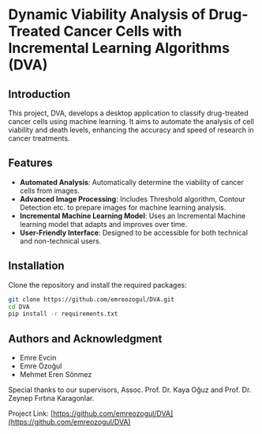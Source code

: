 # Dynamic Viability Analysis of Drug-Treated Cancer Cells with Incremental Learning Algorithms (DVA)

## Introduction
This project, DVA, develops a desktop application to classify drug-treated cancer cells using machine learning. It aims to automate the analysis of cell viability and death levels, enhancing the accuracy and speed of research in cancer treatments.

## Features
- **Automated Analysis**: Automatically determine the viability of cancer cells from images.
- **Advanced Image Processing**: Includes Threshold algorithm, Contour Detection etc. to prepare images for machine learning analysis.
- **Incremental Machine Learning Model**: Uses an Incremental Machine learning model that adapts and improves over time.
- **User-Friendly Interface**: Designed to be accessible for both technical and non-technical users.

## Installation

Clone the repository and install the required packages:

```bash
git clone https://github.com/emreozogul/DVA.git
cd DVA
pip install -r requirements.txt
```


## Authors and Acknowledgment
- Emre Evcin
- Emre Özoğul
- Mehmet Eren Sönmez

Special thanks to our supervisors, Assoc. Prof. Dr. Kaya Oğuz and Prof. Dr. Zeynep Fırtına Karagonlar.


Project Link: [https://github.com/emreozogul/DVA](https://github.com/emreozogul/DVA)
